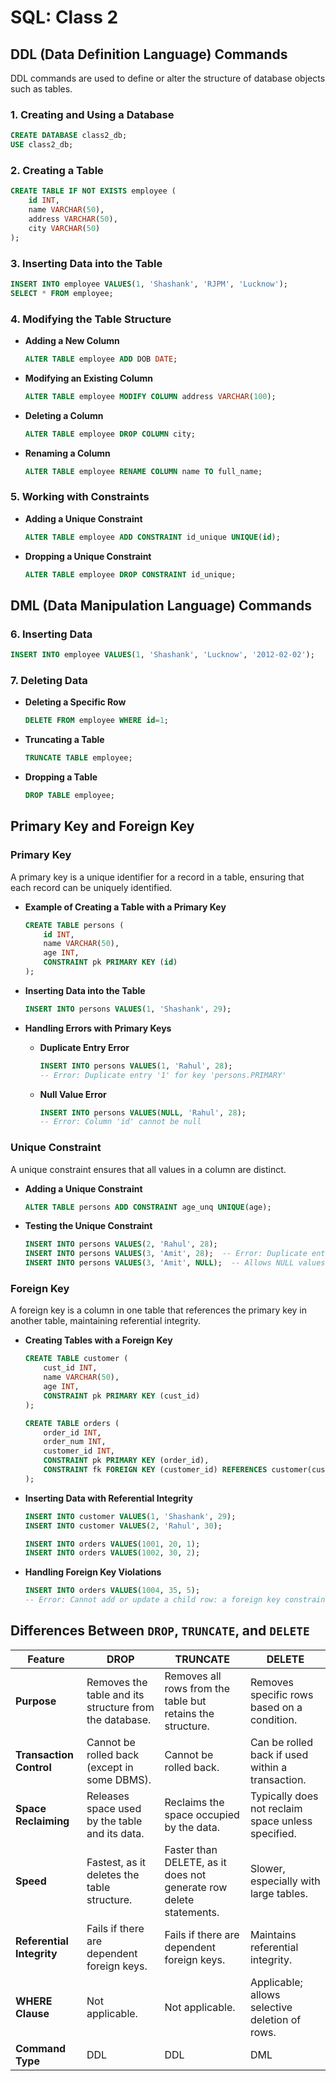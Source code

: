 
# SQL: Class 2

## DDL (Data Definition Language) Commands

DDL commands are used to define or alter the structure of database objects such as tables.

### 1. Creating and Using a Database
```sql
CREATE DATABASE class2_db;
USE class2_db;
```

### 2. Creating a Table
```sql
CREATE TABLE IF NOT EXISTS employee (
    id INT,
    name VARCHAR(50),
    address VARCHAR(50),
    city VARCHAR(50)
);
```

### 3. Inserting Data into the Table
```sql
INSERT INTO employee VALUES(1, 'Shashank', 'RJPM', 'Lucknow');
SELECT * FROM employee;
```

### 4. Modifying the Table Structure

- **Adding a New Column**
  ```sql
  ALTER TABLE employee ADD DOB DATE;
  ```

- **Modifying an Existing Column**
  ```sql
  ALTER TABLE employee MODIFY COLUMN address VARCHAR(100);
  ```

- **Deleting a Column**
  ```sql
  ALTER TABLE employee DROP COLUMN city;
  ```

- **Renaming a Column**
  ```sql
  ALTER TABLE employee RENAME COLUMN name TO full_name;
  ```

### 5. Working with Constraints

- **Adding a Unique Constraint**
  ```sql
  ALTER TABLE employee ADD CONSTRAINT id_unique UNIQUE(id);
  ```

- **Dropping a Unique Constraint**
  ```sql
  ALTER TABLE employee DROP CONSTRAINT id_unique;
  ```

## DML (Data Manipulation Language) Commands

### 6. Inserting Data
```sql
INSERT INTO employee VALUES(1, 'Shashank', 'Lucknow', '2012-02-02');
```

### 7. Deleting Data

- **Deleting a Specific Row**
  ```sql
  DELETE FROM employee WHERE id=1;
  ```

- **Truncating a Table**
  ```sql
  TRUNCATE TABLE employee;
  ```

- **Dropping a Table**
  ```sql
  DROP TABLE employee;
  ```

## Primary Key and Foreign Key

### Primary Key

A primary key is a unique identifier for a record in a table, ensuring that each record can be uniquely identified.

- **Example of Creating a Table with a Primary Key**
  ```sql
  CREATE TABLE persons (
      id INT,
      name VARCHAR(50),
      age INT,
      CONSTRAINT pk PRIMARY KEY (id)
  );
  ```

- **Inserting Data into the Table**
  ```sql
  INSERT INTO persons VALUES(1, 'Shashank', 29);
  ```

- **Handling Errors with Primary Keys**
  - **Duplicate Entry Error**
    ```sql
    INSERT INTO persons VALUES(1, 'Rahul', 28);
    -- Error: Duplicate entry '1' for key 'persons.PRIMARY'
    ```
  - **Null Value Error**
    ```sql
    INSERT INTO persons VALUES(NULL, 'Rahul', 28);
    -- Error: Column 'id' cannot be null
    ```

### Unique Constraint

A unique constraint ensures that all values in a column are distinct.

- **Adding a Unique Constraint**
  ```sql
  ALTER TABLE persons ADD CONSTRAINT age_unq UNIQUE(age);
  ```

- **Testing the Unique Constraint**
  ```sql
  INSERT INTO persons VALUES(2, 'Rahul', 28);
  INSERT INTO persons VALUES(3, 'Amit', 28);  -- Error: Duplicate entry
  INSERT INTO persons VALUES(3, 'Amit', NULL);  -- Allows NULL values
  ```

### Foreign Key

A foreign key is a column in one table that references the primary key in another table, maintaining referential integrity.

- **Creating Tables with a Foreign Key**
  ```sql
  CREATE TABLE customer (
      cust_id INT,
      name VARCHAR(50),
      age INT,
      CONSTRAINT pk PRIMARY KEY (cust_id)
  );

  CREATE TABLE orders (
      order_id INT,
      order_num INT,
      customer_id INT,
      CONSTRAINT pk PRIMARY KEY (order_id),
      CONSTRAINT fk FOREIGN KEY (customer_id) REFERENCES customer(cust_id)
  );
  ```

- **Inserting Data with Referential Integrity**
  ```sql
  INSERT INTO customer VALUES(1, 'Shashank', 29);
  INSERT INTO customer VALUES(2, 'Rahul', 30);

  INSERT INTO orders VALUES(1001, 20, 1);
  INSERT INTO orders VALUES(1002, 30, 2);
  ```

- **Handling Foreign Key Violations**
  ```sql
  INSERT INTO orders VALUES(1004, 35, 5);
  -- Error: Cannot add or update a child row: a foreign key constraint fails
  ```

## Differences Between `DROP`, `TRUNCATE`, and `DELETE`

| Feature               | DROP                                                   | TRUNCATE                                                | DELETE                                               |
|-----------------------|--------------------------------------------------------|---------------------------------------------------------|------------------------------------------------------|
| **Purpose**           | Removes the table and its structure from the database. | Removes all rows from the table but retains the structure.| Removes specific rows based on a condition.          |
| **Transaction Control** | Cannot be rolled back (except in some DBMS).          | Cannot be rolled back.                                   | Can be rolled back if used within a transaction.     |
| **Space Reclaiming**  | Releases space used by the table and its data.         | Reclaims the space occupied by the data.                 | Typically does not reclaim space unless specified.   |
| **Speed**             | Fastest, as it deletes the table structure.            | Faster than DELETE, as it does not generate row delete statements. | Slower, especially with large tables. |
| **Referential Integrity** | Fails if there are dependent foreign keys.          | Fails if there are dependent foreign keys.               | Maintains referential integrity.                     |
| **WHERE Clause**      | Not applicable.                                        | Not applicable.                                          | Applicable; allows selective deletion of rows.       |
| **Command Type**      | DDL                                                    | DDL                                                     | DML                                                  |

